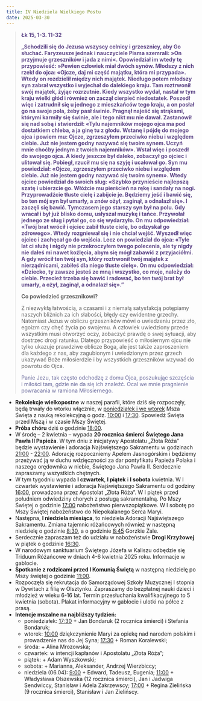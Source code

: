 ```yaml
---
title: IV Niedziela Wielkiego Postu
date: 2025-03-30
---
```


> **<span style="color: #5D4587;">Łk 15, 1-3. 11-32 </span>**
>
> **<span style="color: #5D4587;">„Schodzili się do Jezusa wszyscy celnicy i grzesznicy, aby Go słuchać. Faryzeusze jednak i nauczyciele Pisma szemrali: »On przyjmuje grzeszników i jada z nimi«. Opowiedział im wtedy tę przypowieść: »Pewien człowiek miał dwóch synów. Młodszy z nich rzekł do ojcа: «Ојcze, daj mi część majątku, która mi przypada». Wtedy on rozdzielił między nich majątek. Niedługo potem młodszy syn zabrał wszystko i wyjechał do dalekiego kraju. Tam roztrwonił swój majątek, żyjąc rozrzutnie. Kiedy wszystko wydał, nastał w tym kraju wielki głód i również on zaczął cierpieć niedostatek. Poszedł więc i zatrudnił się u jednego z mieszkańców tego kraju, a on posłał go na swoje pola, żeby pasł świnie. Pragnął najeść się strąkami, którymi karmiły się świnie, ale i tego nikt mu nie dawał. Zastanowił się nad sobą i stwierdził: «Tylu najemników mojego ojca ma pod dostatkiem chleba, a ja ginę tu z głodu. Wstanę i pójdę do mojego ojca i powiem mu: Ojcze, zgrzeszyłem przeciwko niebu i względem ciebie. Już nie jestem godny nazywać się twoim synem. Uczyń mnie choćby jednym z twoich najemników». Wstał więc i poszedł do swojego ojca. A kiedy jeszcze był daleko, zobaczył go ojciec i ulitował się. Pobiegł, rzucił mu się na szyję i ucałował go. Syn mu powiedział: «Ojcze, zgrzeszyłem przeciwko niebu i względem ciebie. Już nie jestem godny nazywać się twoim synem». Wtedy ojciec powiedział do swoich sług: «Szybko przynieście najlepszą szatę i ubierzcie go. Włóżcie mu pierścień na rękę i sandały na nogi. Przyprowadźcie tłuste cielę i zabijcie je. Będziemy jeść i bawić się, bo ten mój syn był umarły, a znów ożył, zaginął, a odnalazł się». I zaczęli się bawić. Tymczasem jego starszy syn był na polu. Gdy wracał i był już blisko domu, usłyszał muzykę i tańce. Przywołał jednego ze sług i pytał go, co się wydarzyło. On mu odpowiedział: «Twój brat wrócił i ojciec zabił tłuste cielę, bo odzyskał go zdrowego». Wtedy rozgniewał się i nie chciał wejść. Wyszedł więc ojciec i zachęcał go do wejścia. Lecz on powiedział do ojca: «Tyle lat ci służę i nigdy nie przekroczyłem twego polecenia, ale ty nigdy nie dałeś mi nawet koźlęcia, abym się mógł zabawić z przyjaciółmi. A gdy wrócił ten twój syn, który roztrwonił twój majątek z nierządnicami, zabiłeś dla niego tłuste cielę». On mu odpowiedział: «Dziecko, ty zawsze jesteś ze mną i wszystko, co moje, należy do ciebie. Przecież trzeba się bawić i radować, bo ten twój brat był umarły, a ożył, zaginął, a odnalazł się».”</span>**
>
>
>
> **Co powiedzieć grzesznikowi?**
>
> Z niezwykłą łatwością, a czasami i z niemałą satysfakcją potępiamy naszych bliźnich za ich słabości, błędy czy ewidentne grzechy. Natomiast Jezus w obliczu grzeszników mówi o uwiedzeniu przez zło, egoizm czy chęć życia po swojemu. A człowiek uwiedziony przede wszystkim musi otworzyć oczy, zobaczyć prawdę o swej sytuacji, aby dostrzec drogi ratunku. Dlatego przypowieść o miłosiernym ojcu nie tylko ukazuje prawdziwe oblicze Boga, ale jest także zaproszeniem dla każdego z nas, aby zagubionym i uwiedzionym przez grzech ukazywać Boże miłosierdzie i by wszystkich grzeszników wzywać do powrotu do Ojca.
>
> <span style="color: #666699;">Panie Jezu, tak często odchodzę z domu Ojca, poszukując szczęścia i miłości tam, gdzie nie da się ich znaleźć. Ocal we mnie pragnienie powracania w ramiona Miłosiernego.
> &nbsp;

- **Rekolekcje wielkopostne** w naszej parafii, które dziś się rozpoczęły, będą trwały do wtorku włącznie, w <u>poniedziałek i we wtorek</u> Msza Święta z nauką rekolekcyjną o godz. <u>10:00</u> i <u>17:30</u>. Spowiedź Święta przed Mszą i w czasie Mszy Świętej.
- **Próba chóru** dziś o godzinie <u>18:00</u>.
- W środę – 2 kwietnia – wypada **20 rocznica śmierci Świętego Jana Pawła II Papieża**. W tym dniu z inicjatywy Apostolatu „Złota Róża” będzie wystawienie i adoracja Najświętszego Sakramentu w godzinach <u>21:00</u> - <u>22:00</u>. Adorację rozpoczniemy Apelem Jasnogórskim i będziemy przeżywać ją w duchu wdzięczności za dar pontyfikatu Papieża Polaka i naszego orędownika w niebie, Świętego Jana Pawła II. Serdecznie zapraszamy wszystkich chętnych.
- W tym tygodniu wypada **I czwartek**, **I piątek** i **I sobota** kwietnia. W I czwartek wystawienie i adoracja Najświętszego Sakramentu od godziny <u>16:00</u>, prowadzona przez Apostolat „Złota Róża”. W I piątek przed południem odwiedziny chorych z posługą sakramentalną. Po Mszy Świętej o godzinie <u>17:00</u> nabożeństwo pierwszopiątkowe. W I sobotę po Mszy Świętej nabożeństwo do Niepokalanego Serca Maryi.
- Następna, **I niedziela miesiąca**, to niedziela Adoracji Najświętszego Sakramentu. Zmiana tajemnic różańcowych również w następną niedzielę o godzinie <u>8:30</u>, a o godzinie <u>8:45</u> Gorzkie Żale.
- Serdecznie zapraszam też do udziału w nabożeństwie **Drogi Krzyżowej** w piątek o godzinie <u>16:30</u>.
- W narodowym sanktuarium Świętego Józefa w Kaliszu odbędzie się Triduum Różańcowe w dniach 4-6 kwietnia 2025 roku. Informacje w gablocie.
- **Spotkanie z rodzicami przed I Komunią Świętą** w następną niedzielę po Mszy świętej o godzinie <u>11:00</u>.
- Rozpoczęła się rekrutacja do Samorządowej Szkoły Muzycznej I stopnia w Dywitach z filią w Olsztynku. Zapraszamy do bezpłatnej nauki dzieci i młodzież w wieku 6-16 lat. Termin przesłuchania kwalifikacyjnego to 5 kwietnia (sobota). Plakat informacyjny w gablocie i ulotki na półce z prasą.
- **Intencje mszalne na najbliższy tydzień:**
  - poniedziałek: <u>17:30</u> + Jan Bondaruk (2 rocznica śmierci) i Stefania Bondaruk;
  - wtorek: <u>10:00</u> dziękczynienie Maryi za opiekę nad narodem polskim i prowadzenie nas do Jej Syna; <u>17:30</u> + Roman Koralewski;
  - środa: + Alina Mrozowska;
  - czwartek: w intencji kapłanów i Apostolatu „Złota Róża”;
  - piątek: + Adam Wyszkowski;
  - sobota: + Marianna, Aleksander, Andrzej Wierzbiccy;
  - niedziela (06.04): <u>9:00</u> + Edward, Tadeusz, Eugenia; <u>11:00</u> + Władysława Olszewska (12 rocznica śmierci), Jan i Jadwiga Sendwiccy, Stanisław i Adela Zakrzewscy; <u>17:00</u> + Regina Zielińska (9 rocznica śmierci), Stanisław i Jan Zielińscy.
